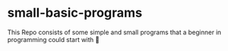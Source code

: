 # small-basic-programs
This Repo consists of some simple and small programs that a beginner in programming could start with 🎈
